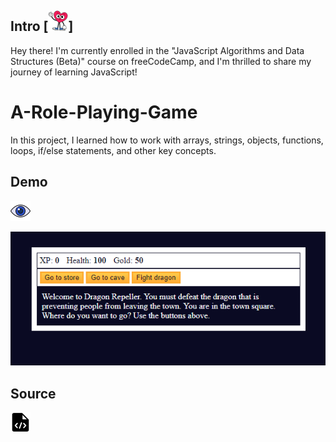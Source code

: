 
## Intro [![View](https://github.com/Ghazal-Mahdian/Date-Formatter/blob/main/images/hand.png)]

Hey there! I'm currently enrolled in the "JavaScript Algorithms and Data Structures (Beta)" course on freeCodeCamp, 
and I'm thrilled to share my journey of learning JavaScript!


# A-Role-Playing-Game

In this project, I learned how to work with arrays, strings, objects, functions, loops, if/else statements, and other key concepts.


## Demo

[![View](https://github.com/Ghazal-Mahdian/A-Role-Playing-Game/blob/main/images/view%20(1).png)](https://raw.githack.com/Ghazal-Mahdian/A-Role-Playing-Game/main/index.html)

[![javascript](https://github.com/Ghazal-Mahdian/A-Role-Playing-Game/blob/main/images/aroleplayingGame.png)](https://raw.githack.com/Ghazal-Mahdian/A-Role-Playing-Game/main/index.html)


## Source

[![View](https://github.com/Ghazal-Mahdian/Date-Formatter/blob/main/images/web.png)](https://www.freecodecamp.org/learn/javascript-algorithms-and-data-structures-v8/#learn-basic-javascript-by-building-a-role-playing-game)

